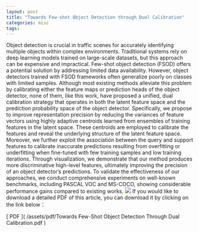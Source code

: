 ```yaml
---
layout: post
title: "Towards Few-shot Object Detection through Dual Calibration"
categories: misc
tags: 
---
```

<!-- ## Towards Few-shot Object Detection through Dual Calibration -->
 Object detection is crucial in traffic scenes for accurately identifying multiple objects within complex environments. Traditional systems rely on deep learning models trained on large-scale datasets, but this approach can be expensive and impractical. Few-shot object detection (FSOD) offers a potential solution by addressing limited data availability. However, object detectors trained with FSOD frameworks often generalize poorly on classes with limited samples. Although most existing methods alleviate this problem by calibrating either the feature maps or prediction heads of the object detector, none of them, like this work, have proposed a unified, dual calibration strategy that operates in both the latent feature space and the prediction probability space of the object detector. Specifically, we propose to improve representation precision by reducing the variances of feature vectors using highly adaptive centroids learned from ensembles of training features in the latent space. These centroids are employed to calibrate the features and reveal the underlying structure of the latent feature space. Moreover, we further exploit the association between the query and support features to calibrate inaccurate predictions resulting from overfitting or underfitting when fine-tuned with few training samples and low training iterations. Through visualization, we demonstrate that our method produces more discriminative high-level features, ultimately improving the precision of an object detector’s predictions. To validate the effectiveness of our approaches, we conduct comprehensive experiments on well-known benchmarks, including PASCAL VOC and MS-COCO, showing considerable performance gains compared to existing works.
![](https://vimeo.com/263856289)
If you would like to download a detailed PDF of this article, you can download it by clicking on the link below：

[ PDF ]( /assets/pdf/Towards Few-Shot Object Detection Through Dual Calibration.pdf )
